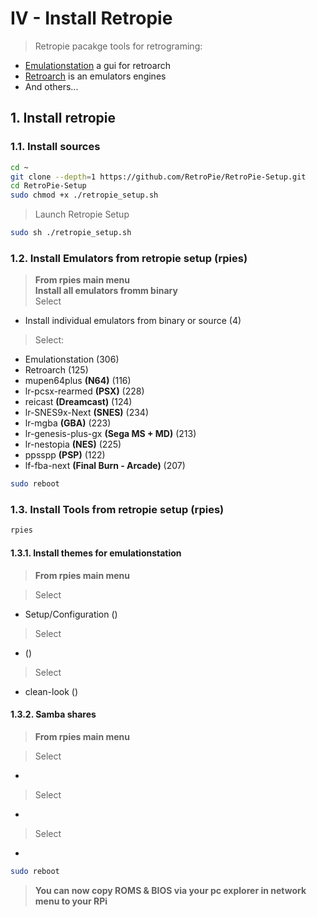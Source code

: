 # IV - Install Retropie

> Retropie pacakge tools for retrograming:
- [Emulationstation](http://www.emulationstation.org) a gui for retroarch
- [Retroarch](http://www.libretro.com) is an emulators engines
- And others...

## 1. Install retropie

### 1.1. Install sources

```bash
cd ~
git clone --depth=1 https://github.com/RetroPie/RetroPie-Setup.git
cd RetroPie-Setup
sudo chmod +x ./retropie_setup.sh
```

> Launch Retropie Setup

```bash
sudo sh ./retropie_setup.sh
```

### 1.2. Install Emulators from retropie setup (rpies)

> **From rpies main menu**<br>
> **Install all emulators fromm binary**<br>
> Select
  - Install individual emulators from binary or source (4)

> Select:
  - Emulationstation (306)
  - Retroarch (125)
  - mupen64plus **(N64)** (116)
  - lr-pcsx-rearmed **(PSX)** (228)
  - reicast **(Dreamcast)** (124)
  - lr-SNES9x-Next **(SNES)** (234)
  - lr-mgba **(GBA)** (223)
  - lr-genesis-plus-gx **(Sega MS + MD)** (213)
  - lr-nestopia **(NES)** (225)
  - ppsspp **(PSP)** (122)
  - lf-fba-next **(Final Burn - Arcade)** (207)

```bash
sudo reboot
````

### 1.3. Install Tools from retropie setup (rpies)

```bash
rpies
```

#### 1.3.1. Install themes for emulationstation

> **From rpies main menu**

> Select
  - Setup/Configuration ()

> Select
  - ()
  
> Select
  - clean-look ()

#### 1.3.2. Samba shares

> **From rpies main menu**

> Select
  -
  
> Select
  -
  
> Select
  -

```bash
sudo reboot
```

> **You can now copy ROMS & BIOS via your pc explorer in network menu to your RPi**
